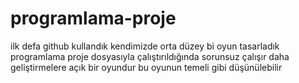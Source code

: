 # programlama-proje
ilk defa github kullandık kendimizde orta düzey bi oyun tasarladık 
programlama proje dosyasıyla çalıştırıldığında sorunsuz çalışır daha geliştirmelere açık bir oyundur bu oyunun temeli gibi düşünülebilir
